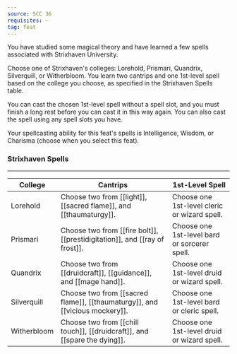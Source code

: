 ```yaml
---
source: SCC 36
requisites: —
tag: feat
---
```


You have studied some magical theory and have learned a few spells associated with Strixhaven University.

Choose one of Strixhaven's colleges: Lorehold, Prismari, Quandrix, Silverquill, or Witherbloom. You learn two cantrips and one 1st-level spell based on the college you choose, as specified in the Strixhaven Spells table.

You can cast the chosen 1st-level spell without a spell slot, and you must finish a long rest before you can cast it in this way again. You can also cast the spell using any spell slots you have.

Your spellcasting ability for this feat's spells is Intelligence, Wisdom, or Charisma (choose when you select this feat).

### Strixhaven Spells
---
|College|Cantrips|1st-Level Spell|
|----|-------|-------|
|Lorehold|Choose two from [[light]], [[sacred flame]], and [[thaumaturgy]].|Choose one 1st-level cleric or wizard spell.|
|Prismari|Choose two from [[fire bolt]], [[prestidigitation]], and [[ray of frost]].|Choose one 1st-level bard or sorcerer spell.|
|Quandrix|Choose two from [[druidcraft]], [[guidance]], and [[mage hand]].|Choose one 1st-level druid or wizard spell.|
|Silverquill|Choose two from [[sacred flame]], [[thaumaturgy]], and [[vicious mockery]].|Choose one 1st-level bard or cleric spell.|
|Witherbloom|Choose two from [[chill touch]], [[druidcraft]], and [[spare the dying]].|Choose one 1st-level druid or wizard spell.|
